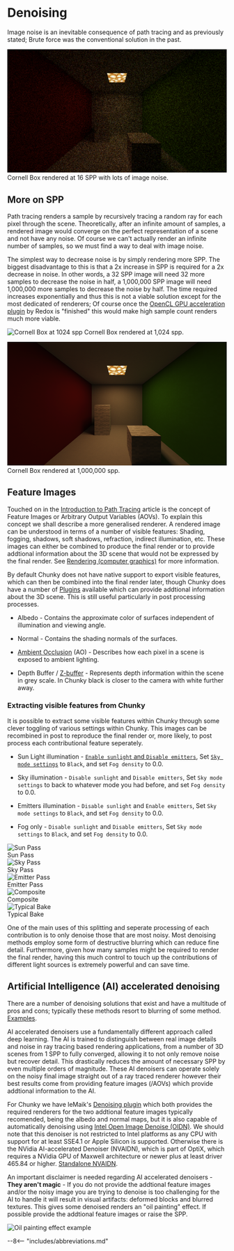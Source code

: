 # Denoising

Image noise is an inevitable consequence of path tracing and as previously stated; Brute force was the conventional solution in the past.

![Cornell Box at 16 SPP](imgs/cornell_box/16.png)
Cornell Box rendered at 16 SPP with lots of image noise.


## More on SPP

Path tracing renders a sample by recursively tracing a random ray for each pixel through the scene. Theoretically, after an infinite amount of samples, a rendered image would converge on the perfect representation of a scene and not have any noise. Of course we can't actually render an infinite number of samples, so we must find a way to deal with image noise.

The simplest way to decrease noise is by simply rendering more SPP. The biggest disadvantage to this is that a 2x increase in SPP is required for a 2x decrease in noise. In other words, a 32 SPP image will need 32 more samples to decrease the noise in half, a 1,000,000 SPP image will need 1,000,000 more samples to decrease the noise by half. The time required increases exponentially and thus this is not a viable solution except for the most dedicated of renderers; Of course once the [OpenCL GPU acceleration plugin](https://github.com/alexhliu/ChunkyClPlugin) by Redox is "finished" this would make high sample count renders much more viable.

![Cornell Box at 1024 spp](imgs/cornell_box/1024.png)
Cornell Box rendered at 1,024 spp.

![Cornell Box at 1,000,000 spp](imgs/cornell_box/1000000.png)
Cornell Box rendered at 1,000,000 spp.


## Feature Images

Touched on in the [Introduction to Path Tracing](../) article is the concept of Feature Images or Arbitrary Output Variables (AOVs). To explain this concept we shall describe a more generalised renderer. A rendered image can be understood in terms of a number of visible features: Shading, fogging, shadows, soft shadows, refraction, indirect illumination, etc. These images can either be combined to produce the final render or to provide addtional information about the 3D scene that would not be expressed by the final render. See [Rendering (computer graphics)](https://en.wikipedia.org/wiki/Rendering_(computer_graphics)) for more information.

By default Chunky does not have native support to export visible features, which can then be combined into the final render later, though Chunky does have a number of [Plugins](../../plugins/plugins) available which can provide addtional information about the 3D scene. This is still useful particularly in post processing processes.

* Albedo - Contains the approximate color of surfaces independent of illumination and viewing angle.

* Normal - Contains the shading normals of the surfaces.

* [Ambient Occlusion](https://en.wikipedia.org/wiki/Ambient_occlusion) (AO) - Describes how each pixel in a scene is exposed to ambient lighting.

* Depth Buffer / [Z-buffer](https://en.wikipedia.org/wiki/Z-buffering) - Represents depth information within the scene in grey scale. In Chunky black is closer to the camera with white further away.


### Extracting visible features from Chunky

It is possible to extract some visible features within Chunky through some clever toggling of various settings within Chunky. This images can be recombined in post to reproduce the final render or, more likely, to post process each contributional feature seperately.

* Sun Light illumination - [`Enable sunlight` and `Disable emitters`](../../user_interface/render/lighting), Set [`Sky mode settings`](../../user_interface/render/sky_and_fog/) to `Black`, and set `Fog density` to 0.0.

* Sky illumination - `Disable sunlight` and `Disable emitters`, Set `Sky mode settings` to back to whatever mode you had before, and set `Fog density` to 0.0.

* Emitters illumination - `Disable sunlight` and `Enable emitters`, Set `Sky mode settings` to `Black`, and set `Fog density` to 0.0.

* Fog only - `Disable sunlight` and `Disable emitters`, Set `Sky mode settings` to `Black`, and set `Fog density` to 0.0.


<div class="gallery">
	<div class=gallery__item>
		<img src="../../img/rendering/NoiseTest_S-8192.png" class="gallery__img" alt="Sun Pass">
		<div class="gallery__desc">Sun Pass</div>
	</div>
	<div class=gallery__item>
		<img src="../../img/rendering/NoiseTest_sky-16384.png" class="gallery__img" alt="Sky Pass">
		<div class="gallery__desc">Sky Pass</div>
	</div>
	<div class=gallery__item>
		<img src="../../img/rendering/NoiseTest_emitter-16384.png" class="gallery__img" alt="Emitter Pass">
		<div class="gallery__desc">Emitter Pass</div>
	</div>
	<div class=gallery__item>
		<img src="../../img/rendering/NoiseTest_comp.png" class="gallery__img" alt="Composite">
		<div class="gallery__desc">Composite</div>
	</div>
	<div class=gallery__item>
		<img src="../../img/rendering/NoiseTest_SsE-16384.png" class="gallery__img" alt="Typical Bake">
		<div class="gallery__desc">Typical Bake</div>
	</div>
</div>

One of the main uses of this splitting and seperate processing of each contribution is to only denoise those that are most noisy. Most denoising methods employ some form of destructive blurring which can reduce fine detail. Furthermore, given how many samples might be required to render the final render, having this much control to touch up the contributions of different light sources is extremely powerful and can save time.


## Artificial Intelligence (AI) accelerated denoising

There are a number of denoising solutions that exist and have a multitude of pros and cons; typically these methods resort to blurring of some method. [Examples](https://en.wikipedia.org/wiki/Noise_reduction#In_images).

AI accelerated denoisers use a fundamentally different approach called deep learning. The AI is trained to distinguish between real image details and noise in ray tracing based rendering applications, from a number of 3D scenes from 1 SPP to fully converged, allowing it to not only remove noise but recover detail. This drastically reduces the amount of necessary SPP by even multiple orders of magnitude. These AI denoisers can operate solely on the noisy final image straight out of a ray traced renderer however their best results come from providing feature images (/AOVs) which provide addtional information to the AI.

For Chunky we have leMaik's [Denoising plugin](https://github.com/chunky-dev/chunky-denoiser) which both provides the required renderers for the two addtional feature images typically recomended, being the albedo and normal maps, but it is also capable of automatically denoising using [Intel Open Image Denoise (OIDN)](https://www.openimagedenoise.org/). We should note that this denoiser is not restricted to Intel platforms as any CPU with support for at least SSE4.1 or Apple Silicon is supported. Otherwise there is the NVidia AI-accelerated Denoiser (NVAIDN), which is part of OptiX, which requires a NVidia GPU of Maxwell architecture or newer plus at least driver 465.84 or higher. [Standalone NVAIDN](https://github.com/DeclanRussell/NvidiaAIDenoiser).

An important disclaimer is needed regarding AI accelerated denoisers - **They aren't magic** - If you do not provide the addtional feature images and/or the noisy image you are trying to denoise is too challenging for the AI to handle it will result in visual artifacts: deformed blocks and blurred textures. This gives some denoised renders an "oil painting" effect. If possible provide the addtional feature images or raise the SPP.

![Oil painting effect example](../../img/rendering/oil_painting.jpg)

--8<-- "includes/abbreviations.md"
